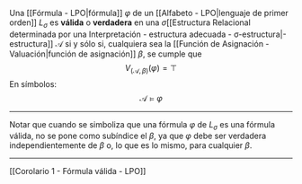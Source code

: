 Una [[Fórmula - LPO|fórmula]] $\varphi$ de un [[Alfabeto - LPO|lenguaje de primer orden]] $L_\sigma$ es **válida** o **verdadera** en una $\sigma$[[Estructura Relacional determinada por una Interpretación - estructura adecuada - σ-estructura|-estructura]] $\mathcal{A}$ si y sólo si, cualquiera sea la [[Función de Asignación - Valuación|función de asignación]] $\beta$, se cumple que $$V_{(\mathcal{A}, \beta)}(\varphi) = \top$$En símbolos:
$$\mathcal{A} \models \varphi$$
***
Notar que cuando se simboliza que una fórmula $φ$ de $L_σ$ es una fórmula válida, no se pone como  subíndice el $β$, ya que $φ$ debe ser verdadera independientemente de $β$ o, lo que es lo mismo, para  cualquier $β$.
***
[[Corolario 1 - Fórmula válida - LPO]] 